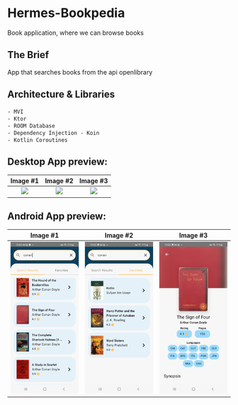 # Hermes-Bookpedia
Book application, where we can browse books

## The Brief

App that searches books from the api openlibrary


## Architecture & Libraries
    - MVI
    - Ktor
    - ROOM Database
    - Dependency Injection - Koin
    - Kotlin Coroutines

## Desktop App preview:



Image #1            |  Image #2             |  Image #3           
:-------------------------:|:----------------------------:|:----------------------------:
<img src="images/hermes_bookpedia_1.jpg">    |  <img src="images/hermes_bookpedia_2.jpg">     |  <img src="images/hermes_bookpedia_3.jpg"> 


## Android App preview:



Image #1            |  Image #2             |  Image #3           
:-------------------------:|:----------------------------:|:----------------------------:
<img src="images/hermes_bookpedia_4.jpg">    |  <img src="images/hermes_bookpedia_5.jpg">     |  <img src="images/hermes_bookpedia_6.jpg"> 
